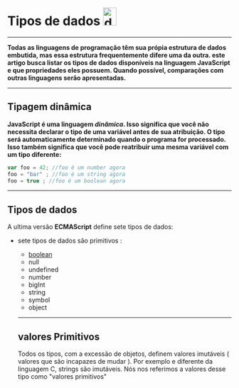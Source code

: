 # Tipos de dados  <img src="https://upload.wikimedia.org/wikipedia/commons/thumb/d/d4/Javascript-shield.svg/397px-Javascript-shield.svg.png" alt="drawing" width="30" height="40"/>

 ___

 __Todas as linguagens de programação têm sua própia estrutura de dados embutida, mas essa estrutura frequentemente difere uma da outra. este artigo busca listar os tipos de dados disponíveis na linguagem JavaScript e que propriedades eles possuem. Quando possível, comparações com outras linguagens serão apresentadas.__

 ___

 ## Tipagem dinâmica

__JavaScript é uma linguagem *dinâmica*. Isso significa que você não necessita declarar o tipo de uma variável antes de sua atribuição. O tipo será automaticamente determinado quando o programa for processado. Isso também significa que você pode reatribuir uma mesma variável com um tipo diferente:__

~~~javaScript
var foo = 42; //foo é um number agora 
foo = "bar" ; //foo é um string agora
foo = true ; //foo é um boolean agora
~~~
 ___ 

## Tipos de dados 

A ultima versão **ECMAScript** define sete tipos de dados: 

* sete tipos de dados são primitivos :        
  * [boolean](https://github.com/maximos34/CursosdeProgramacao/blob/main/Udemy/cod3r/algoritimosComJs/materias/DataTypes/TypeBoolean.md)
  * null
  * undefined
  * number
  * bigInt
  * string
  * symbol
  * object
  ___

  ## valores Primitivos 

  Todos os tipos, com a excessão de objetos, definem valores imutáveis ( valores que são incapazes de mudar ). Por exemplo e diferente  da linguagem C, strings são imutáveis. Nós nos referimos a valores desse tipo como "valores primitivos"